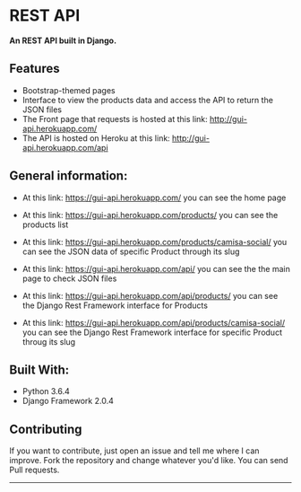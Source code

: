# REST API

**An REST API built in Django.**

## Features

* Bootstrap-themed pages
* Interface to view the products data and access the API to return the JSON files
* The Front page that requests is hosted at this link: http://gui-api.herokuapp.com/
* The API is hosted on Heroku at this link: http://gui-api.herokuapp.com/api

## General information:

* At this link: https://gui-api.herokuapp.com/ you can see the home page
* At this link: https://gui-api.herokuapp.com/products/ you can see the products list
* At this link: https://gui-api.herokuapp.com/products/camisa-social/ you can see the JSON data of specific Product through its slug

* At this link: https://gui-api.herokuapp.com/api/ you can see the the main page to check JSON files
* At this link: https://gui-api.herokuapp.com/api/products/ you can see the Django Rest Framework interface for Products
* At this link: https://gui-api.herokuapp.com/api/products/camisa-social/  you can see the Django Rest Framework interface for specific Product throug its slug

## Built With:

* Python 3.6.4
* Django Framework 2.0.4

## Contributing

If you want to contribute, just open an issue and tell me where I can improve.
Fork the repository and change whatever you'd like.
You can send Pull requests.

--------------------------------------------------------------------------------------------
